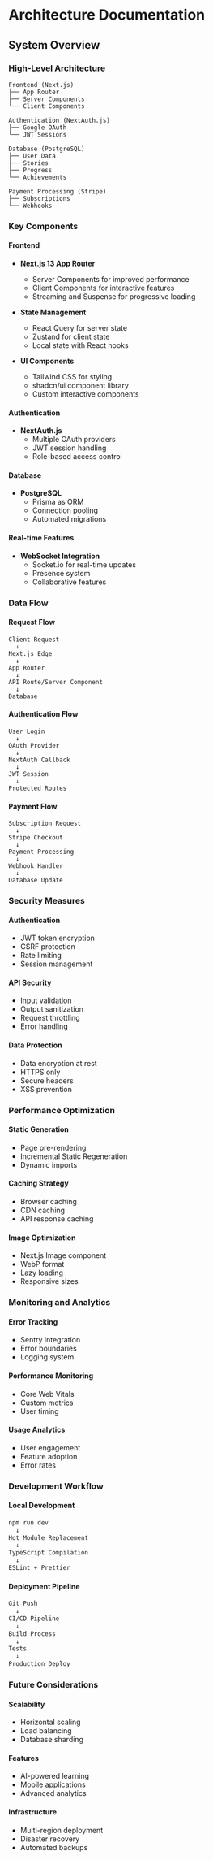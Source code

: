 # Architecture Documentation

## System Overview

### High-Level Architecture
```
Frontend (Next.js)
├── App Router
├── Server Components
└── Client Components

Authentication (NextAuth.js)
├── Google OAuth
└── JWT Sessions

Database (PostgreSQL)
├── User Data
├── Stories
├── Progress
└── Achievements

Payment Processing (Stripe)
├── Subscriptions
└── Webhooks
```

### Key Components

#### Frontend
- **Next.js 13 App Router**
  - Server Components for improved performance
  - Client Components for interactive features
  - Streaming and Suspense for progressive loading

- **State Management**
  - React Query for server state
  - Zustand for client state
  - Local state with React hooks

- **UI Components**
  - Tailwind CSS for styling
  - shadcn/ui component library
  - Custom interactive components

#### Authentication
- **NextAuth.js**
  - Multiple OAuth providers
  - JWT session handling
  - Role-based access control

#### Database
- **PostgreSQL**
  - Prisma as ORM
  - Connection pooling
  - Automated migrations

#### Real-time Features
- **WebSocket Integration**
  - Socket.io for real-time updates
  - Presence system
  - Collaborative features

### Data Flow

#### Request Flow
```
Client Request
  ↓
Next.js Edge
  ↓
App Router
  ↓
API Route/Server Component
  ↓
Database
```

#### Authentication Flow
```
User Login
  ↓
OAuth Provider
  ↓
NextAuth Callback
  ↓
JWT Session
  ↓
Protected Routes
```

#### Payment Flow
```
Subscription Request
  ↓
Stripe Checkout
  ↓
Payment Processing
  ↓
Webhook Handler
  ↓
Database Update
```

### Security Measures

#### Authentication
- JWT token encryption
- CSRF protection
- Rate limiting
- Session management

#### API Security
- Input validation
- Output sanitization
- Request throttling
- Error handling

#### Data Protection
- Data encryption at rest
- HTTPS only
- Secure headers
- XSS prevention

### Performance Optimization

#### Static Generation
- Page pre-rendering
- Incremental Static Regeneration
- Dynamic imports

#### Caching Strategy
- Browser caching
- CDN caching
- API response caching

#### Image Optimization
- Next.js Image component
- WebP format
- Lazy loading
- Responsive sizes

### Monitoring and Analytics

#### Error Tracking
- Sentry integration
- Error boundaries
- Logging system

#### Performance Monitoring
- Core Web Vitals
- Custom metrics
- User timing

#### Usage Analytics
- User engagement
- Feature adoption
- Error rates

### Development Workflow

#### Local Development
```bash
npm run dev
  ↓
Hot Module Replacement
  ↓
TypeScript Compilation
  ↓
ESLint + Prettier
```

#### Deployment Pipeline
```bash
Git Push
  ↓
CI/CD Pipeline
  ↓
Build Process
  ↓
Tests
  ↓
Production Deploy
```

### Future Considerations

#### Scalability
- Horizontal scaling
- Load balancing
- Database sharding

#### Features
- AI-powered learning
- Mobile applications
- Advanced analytics

#### Infrastructure
- Multi-region deployment
- Disaster recovery
- Automated backups